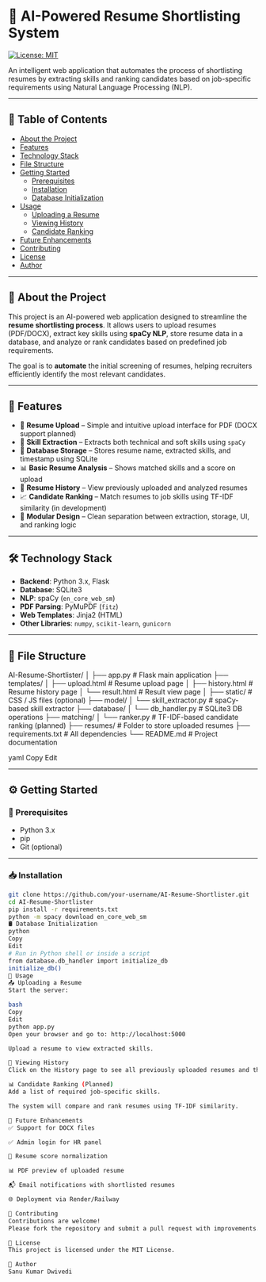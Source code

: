 # 🤖 AI-Powered Resume Shortlisting System

[![License: MIT](https://img.shields.io/badge/License-MIT-yellow.svg)](LICENSE)

An intelligent web application that automates the process of shortlisting resumes by extracting skills and ranking candidates based on job-specific requirements using Natural Language Processing (NLP).

---

## 📑 Table of Contents

- [About the Project](#about-the-project)
- [Features](#features)
- [Technology Stack](#technology-stack)
- [File Structure](#file-structure)
- [Getting Started](#getting-started)
  - [Prerequisites](#prerequisites)
  - [Installation](#installation)
  - [Database Initialization](#database-initialization)
- [Usage](#usage)
  - [Uploading a Resume](#uploading-a-resume)
  - [Viewing History](#viewing-history)
  - [Candidate Ranking](#candidate-ranking)
- [Future Enhancements](#future-enhancements)
- [Contributing](#contributing)
- [License](#license)
- [Author](#author)

---

## 📌 About the Project

This project is an AI-powered web application designed to streamline the **resume shortlisting process**. It allows users to upload resumes (PDF/DOCX), extract key skills using **spaCy NLP**, store resume data in a database, and analyze or rank candidates based on predefined job requirements.

The goal is to **automate** the initial screening of resumes, helping recruiters efficiently identify the most relevant candidates.

---

## 🚀 Features

- 📄 **Resume Upload** – Simple and intuitive upload interface for PDF (DOCX support planned)
- 🧠 **Skill Extraction** – Extracts both technical and soft skills using `spaCy`
- 💾 **Database Storage** – Stores resume name, extracted skills, and timestamp using SQLite
- 📊 **Basic Resume Analysis** – Shows matched skills and a score on upload
- 📂 **Resume History** – View previously uploaded and analyzed resumes
- 📈 **Candidate Ranking** – Match resumes to job skills using TF-IDF similarity (in development)
- 🧩 **Modular Design** – Clean separation between extraction, storage, UI, and ranking logic

---

## 🛠️ Technology Stack

- **Backend**: Python 3.x, Flask
- **Database**: SQLite3
- **NLP**: spaCy (`en_core_web_sm`)
- **PDF Parsing**: PyMuPDF (`fitz`)
- **Web Templates**: Jinja2 (HTML)
- **Other Libraries**: `numpy`, `scikit-learn`, `gunicorn`

---

## 📁 File Structure

AI-Resume-Shortlister/
│
├── app.py # Flask main application
├── templates/
│ ├── upload.html # Resume upload page
│ ├── history.html # Resume history page
│ └── result.html # Result view page
│
├── static/ # CSS / JS files (optional)
├── model/
│ └── skill_extractor.py # spaCy-based skill extractor
├── database/
│ └── db_handler.py # SQLite3 DB operations
├── matching/
│ └── ranker.py # TF-IDF-based candidate ranking (planned)
├── resumes/ # Folder to store uploaded resumes
├── requirements.txt # All dependencies
└── README.md # Project documentation

yaml
Copy
Edit

---

## ⚙️ Getting Started

### 📌 Prerequisites

- Python 3.x
- pip
- Git (optional)

---

### 📥 Installation

```bash
git clone https://github.com/your-username/AI-Resume-Shortlister.git
cd AI-Resume-Shortlister
pip install -r requirements.txt
python -m spacy download en_core_web_sm
🛢️ Database Initialization
python
Copy
Edit
# Run in Python shell or inside a script
from database.db_handler import initialize_db
initialize_db()
🧪 Usage
📤 Uploading a Resume
Start the server:

bash
Copy
Edit
python app.py
Open your browser and go to: http://localhost:5000

Upload a resume to view extracted skills.

📂 Viewing History
Click on the History page to see all previously uploaded resumes and their extracted data.

📊 Candidate Ranking (Planned)
Add a list of required job-specific skills.

The system will compare and rank resumes using TF-IDF similarity.

🔮 Future Enhancements
✅ Support for DOCX files

✅ Admin login for HR panel

🔄 Resume score normalization

📊 PDF preview of uploaded resume

📬 Email notifications with shortlisted resumes

🌐 Deployment via Render/Railway

🤝 Contributing
Contributions are welcome!
Please fork the repository and submit a pull request with improvements.

📄 License
This project is licensed under the MIT License.

👤 Author
Sanu Kumar Dwivedi
